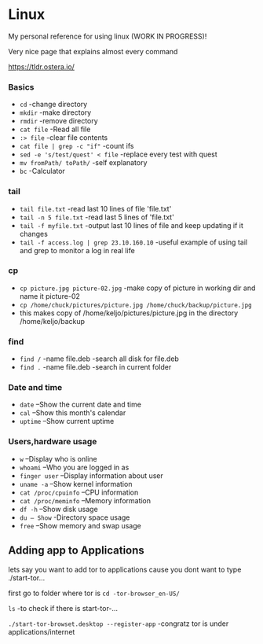# Linux
My personal reference for using linux
(WORK IN PROGRESS)!

Very nice page that explains almost every command

https://tldr.ostera.io/

### Basics

- `cd`       -change directory
- `mkdir`    -make directory
- `rmdir`    -remove directory
- `cat file` -Read all file
- `:> file`  -clear file contents
- `cat file | grep -c "if"` -count ifs
- `sed -e 's/test/quest' < file`  -replace every test with quest
- `mv fromPath/ toPath/`    -self explanatory 
- `bc`       -Calculator


### tail
- `tail file.txt`       -read last 10 lines of file 'file.txt'
- `tail -n 5 file.txt`  -read last 5 lines of 'file.txt'
- `tail -f myfile.txt`  -output last 10 lines of file and keep updating if it changes
- `tail -f access.log | grep 23.10.160.10`  -useful example of using tail and grep to monitor a log in real life

### cp
- `cp picture.jpg picture-02.jpg` -make copy of picture in working dir and name it picture-02
- `cp /home/chuck/pictures/picture.jpg /home/chuck/backup/picture.jpg`
- this makes copy of /home/keljo/pictures/picture.jpg in the directory /home/keljo/backup

### find
- `find /` -name file.deb -search all disk for file.deb
- `find .` -name file.deb -search in current folder

### Date and time
- `date`   –Show the current date and time
- `cal`    –Show this month's calendar
- `uptime` –Show current uptime

### Users,hardware usage
- `w`           –Display who is online
- `whoami`      –Who you are logged in as
- `finger user` –Display information about user
- `uname -a`    –Show kernel information
- `cat /proc/cpuinfo` –CPU information
- `cat /proc/meminfo` –Memory information
- `df -h`       –Show disk usage
- `du – Show`   -Directory space usage
- `free`        –Show memory and swap usage

## Adding app to Applications
lets say you want to add tor to applications cause you dont want to type ./start-tor...

first go to folder where tor is
`cd -tor-browser_en-US/`

`ls` -to check if there is start-tor-...

`./start-tor-browset.desktop --register-app`
-congratz tor is under applications/internet
